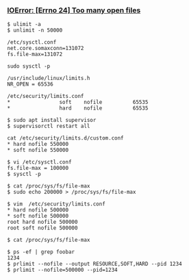 ### [IOError: [Errno 24] Too many open files](https://medium.com/hbsmith/too-many-open-files-%EC%97%90%EB%9F%AC-%EB%8C%80%EC%9D%91%EB%B2%95-9b388aea4d4e)

    $ ulimit -a
    $ unlimit -n 50000
    
    /etc/sysctl.conf
    net.core.somaxconn=131072
    fs.file-max=131072
    
    sudo sysctl -p
    
    /usr/include/linux/limits.h
    NR_OPEN = 65536
    
    /etc/security/limits.conf
    *                soft    nofile          65535
    *                hard    nofile          65535
    
    $ sudo apt install supervisor
    $ supervisorctl restart all
    
    cat /etc/security/limits.d/custom.conf
    * hard nofile 550000
    * soft nofile 550000
    
    $ vi /etc/sysctl.conf
    fs.file-max = 100000
    $ sysctl -p
    
    $ cat /proc/sys/fs/file-max
    $ sudo echo 200000 > /proc/sys/fs/file-max
    
    $ vim  /etc/security/limits.conf
    * hard nofile 500000
    * soft nofile 500000
    root hard nofile 500000
    root soft nofile 500000
    
    $ cat /proc/sys/fs/file-max
    
    $ ps -ef | grep foobar
    1234
    $ prlimit --nofile --output RESOURCE,SOFT,HARD --pid 1234
    $ prlimit --nofile=500000 --pid=1234
